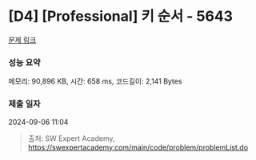 # [D4] [Professional] 키 순서 - 5643 

[문제 링크](https://swexpertacademy.com/main/code/problem/problemDetail.do?contestProbId=AWXQsLWKd5cDFAUo) 

### 성능 요약

메모리: 90,896 KB, 시간: 658 ms, 코드길이: 2,141 Bytes

### 제출 일자

2024-09-06 11:04



> 출처: SW Expert Academy, https://swexpertacademy.com/main/code/problem/problemList.do
